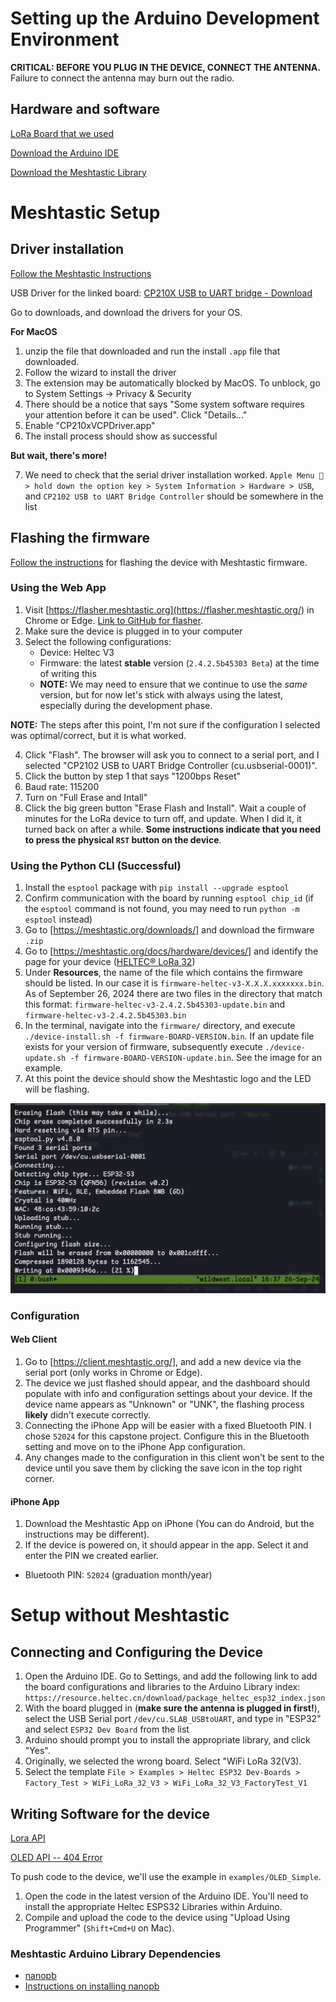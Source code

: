 # Setting up the Arduino Development Environment

**CRITICAL: BEFORE YOU PLUG IN THE DEVICE, CONNECT THE ANTENNA.** Failure to connect the antenna may burn out the radio. 

## Hardware and software
[LoRa Board that we used](https://www.amazon.com/dp/B076MSLFC9/ref=sspa_dk_detail_0?psc=1&pd_rd_i=B076MSLFC9&pd_rd_w=5rwFT&content-id=amzn1.sym.953c7d66-4120-4d22-a777-f19dbfa69309&pf_rd_p=953c7d66-4120-4d22-a777-f19dbfa69309&pf_rd_r=32W9SXEYE5R034EX0BZ8&pd_rd_wg=GpSNP&pd_rd_r=c83327df-7025-4040-92db-4c535a094845&s=pc&sp_csd=d2lkZ2V0TmFtZT1zcF9kZXRhaWwy)

[Download the Arduino IDE](https://www.arduino.cc/en/software)

[Download the Meshtastic Library](https://www.arduino.cc/reference/en/libraries/meshtastic/)


# Meshtastic Setup

## Driver installation

[Follow the Meshtastic Instructions](https://meshtastic.org/docs/getting-started/serial-drivers/esp32/)

USB Driver for the linked board: [CP210X USB to UART bridge - Download](https://www.silabs.com/developers/usb-to-uart-bridge-vcp-drivers)

Go to downloads, and download the drivers for your OS. 

**For MacOS**

1. unzip the file that downloaded and run the install `.app` file that downloaded.
2. Follow the wizard to install the driver
3. The extension may be automatically blocked by MacOS. To unblock, go to System Settings -> Privacy & Security
4. There should be a notice that says "Some system software requires your attention before it can be used". Click "Details..."
5. Enable "CP210xVCPDriver.app"
6. The install process should show as successful

**But wait, there's more!**

7. We need to check that the serial driver installation worked. `Apple Menu  > hold down the option key > System Information > Hardware > USB`, and `CP2102 USB to UART Bridge Controller` should be somewhere in the list

## Flashing the firmware

[Follow the instructions](https://meshtastic.org/docs/getting-started/flashing-firmware/esp32/) for flashing the device with Meshtastic firmware.

### Using the Web App

1. Visit [https://flasher.meshtastic.org](https://flasher.meshtastic.org/) in Chrome or Edge. [Link to GitHub for flasher](https://github.com/meshtastic/web-flasher).
2. Make sure the device is plugged in to your computer
3. Select the following configurations:
    - Device: Heltec V3
    - Firmware: the latest **stable** version (`2.4.2.5b45303 Beta`) at the time of writing this
    - **NOTE:** We may need to ensure that we continue to use the *same* version, but for now let's stick with always using the latest, especially during the development phase. 

**NOTE:** The steps after this point, I'm not sure if the configuration I selected was optimal/correct, but it is what worked. 

4. Click "Flash". The browser will ask you to connect to a serial port, and I selected "CP2102 USB to UART Bridge Controller (cu.usbserial-0001)".
5. Click the button by step 1 that says "1200bps Reset"
6. Baud rate: 115200
7. Turn on "Full Erase and Intall"
8. Click the big green button "Erase Flash and Install". Wait a couple of minutes for the LoRa device to turn off, and update. When I did it, it turned back on after a while. **Some instructions indicate that you need to press the physical `RST` button on the device**. 

### Using the Python CLI (Successful)

1. Install the `esptool` package with `pip install --upgrade esptool`
2. Confirm communication with the board by running `esptool chip_id` (if the `esptool` command is not found, you may need to run `python -m esptool` instead)
3. Go to [https://meshtastic.org/downloads/] and download the firmware `.zip`
4. Go to [https://meshtastic.org/docs/hardware/devices/] and identify the page for your device ([HELTEC® LoRa 32](https://meshtastic.org/docs/hardware/devices/heltec-automation/lora32/?heltec=v23))
5. Under **Resources**, the name of the file which contains the firmware should be listed. In our case it is `firmware-heltec-v3-X.X.X.xxxxxxx.bin`. As of September 26, 2024 there are two files in the directory that match this format: `firmware-heltec-v3-2.4.2.5b45303-update.bin` and `firmware-heltec-v3-2.4.2.5b45303.bin`
6. In the terminal, navigate into the `firmware/` directory, and execute `./device-install.sh -f firmware-BOARD-VERSION.bin`. If an update file exists for your version of firmware, subsequently execute `./device-update.sh -f firmware-BOARD-VERSION-update.bin`. See the image for an example.
7. At this point the device should show the Meshtastic logo and the LED will be flashing. 

![](firmware_flash_cli_example.png)

### Configuration

#### Web Client
1. Go to [https://client.meshtastic.org/], and add a new device via the serial port (only works in Chrome or Edge). 
2. The device we just flashed should appear, and the dashboard should populate with info and configuration settings about your device. If the device name appears as "Unknown" or "UNK", the flashing process **likely** didn't execute correctly. 
3. Connecting the iPhone App will be easier with a fixed Bluetooth PIN. I chose `52024` for this capstone project. Configure this in the Bluetooth setting and move on to the iPhone App configuration.
4. Any changes made to the configuration in this client won't be sent to the device until you save them by clicking the save icon in the top right corner. 

#### iPhone App

1. Download the Meshtastic App on iPhone (You can do Android, but the instructions may be different). 
2. If the device is powered on, it should appear in the app. Select it and enter the PIN we created earlier. 

- Bluetooth PIN: `52024` (graduation month/year)

# Setup without Meshtastic

## Connecting and Configuring the Device

1. Open the Arduino IDE. Go to Settings, and add the following link to add the board configurations and libraries to the Arduino Library index: `https://resource.heltec.cn/download/package_heltec_esp32_index.json`
2. With the board plugged in (**make sure the antenna is plugged in first!**), select the USB Serial port `/dev/cu.SLAB_USBtoUART`, and type in "ESP32" and select `ESP32 Dev Board` from the list
3. Arduino should prompt you to install the appropriate library, and click "Yes". 
4. Originally, we selected the wrong board. Select "WiFi LoRa 32(V3).
5. Select the template `File > Examples > Heltec ESP32 Dev-Boards > Factory_Test > WiFi_LoRa_32_V3 > WiFi_LoRa_32_V3_FactoryTest_V1`

## Writing Software for the device

[Lora API](https://github.com/HelTecAutomation/Heltec_ESP32/blob/master/src/lora/API.md)

[OLED API -- 404 Error]()

To push code to the device, we'll use the example in `examples/OLED_Simple`. 
1. Open the code in the latest version of the Arduino IDE. You'll need to install the appropriate Heltec ESPS32 Libraries within Arduino. 
2. Compile and upload the code to the device using "Upload Using Programmer" (`Shift+Cmd+U` on Mac).

### Meshtastic Arduino Library Dependencies

- [nanopb](https://jpa.kapsi.fi/nanopb/download/)
 - [Instructions on installing nanopb](https://www.dfrobot.com/blog-1161.html)